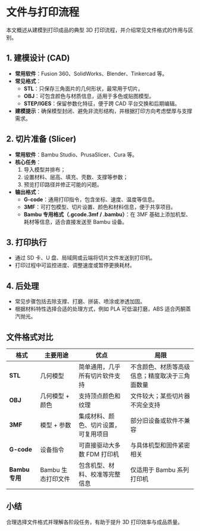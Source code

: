 # 文件与打印流程

本文概述从建模到打印成品的典型 3D 打印流程，并介绍常见文件格式的作用与区别。

## 1. 建模设计 (CAD)
- **常用软件**：Fusion 360、SolidWorks、Blender、Tinkercad 等。
- **常见格式**：
  - **STL**：只保存三角面片的几何形状，最常用于切片。
  - **OBJ**：可包含颜色与材质信息，适用于多色或贴图模型。
  - **STEP/IGES**：保留参数化特征，便于跨 CAD 平台交换和后期编辑。
- **建模提示**：确保模型封闭、避免非流形结构，并根据打印方向考虑壁厚与支撑需求。

## 2. 切片准备 (Slicer)
- **常用软件**：Bambu Studio、PrusaSlicer、Cura 等。
- **核心任务**：
  1. 导入模型并排布；
  2. 设置材料、层高、填充、壳数、支撑等参数；
  3. 预览打印路径并修正可能的问题。
- **输出格式**：
  - **G-code**：通用打印指令，包含坐标、速度、温度等信息。
  - **3MF**：可打包模型、切片设置、颜色和材料信息，便于共享项目。
  - **Bambu 专用格式（.gcode.3mf / .bambu）**：在 3MF 基础上添加机型、耗材等信息，适合直接发送至 Bambu 设备。

## 3. 打印执行
- 通过 SD 卡、U 盘、局域网或云端将切片文件发送到打印机。
- 打印过程中可监控进度、调整速度或暂停更换耗材。

## 4. 后处理
- 常见步骤包括去除支撑、打磨、拼装、喷涂或渗透加固。
- 根据材料特性选择合适的处理方式，例如 PLA 可低温打磨，ABS 适合丙酮蒸汽抛光。

## 文件格式对比
| 格式 | 主要用途 | 优点 | 局限 |
| --- | --- | --- | --- |
| **STL** | 几何模型 | 简单通用，几乎所有切片软件支持 | 不含颜色、材质等高级信息；精度取决于三角面数量 |
| **OBJ** | 几何模型 + 颜色 | 支持顶点颜色和纹理 | 文件较大；某些切片器不完全支持 |
| **3MF** | 模型 + 参数 | 集成材料、颜色、切片设置，可复用项目 | 部分旧设备或软件不兼容 |
| **G-code** | 设备指令 | 可直接驱动大多数 FDM 打印机 | 与具体机型和固件紧密相关 |
| **Bambu 专用** | Bambu 生态打印文件 | 包含机型、材料、校准等完整信息 | 仅适用于 Bambu 系列打印机 |

## 小结
合理选择文件格式并理解各阶段任务，有助于提升 3D 打印效率与成品质量。
